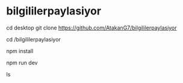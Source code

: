 # bilgililerpaylasiyor

cd desktop
git clone https://github.com/AtakanG7/bilgililerpaylasiyor

cd /bilgililerpaylasiyor  


npm install


npm run dev 

ls
 